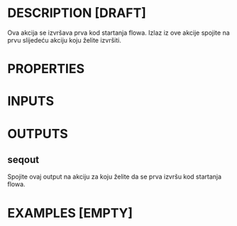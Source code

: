 # DESCRIPTION [DRAFT]

Ova akcija se izvršava prva kod startanja flowa. Izlaz iz ove akcije spojite na prvu slijedeću akciju koju želite izvršiti.

# PROPERTIES

# INPUTS

# OUTPUTS

## seqout

Spojite ovaj output na akciju za koju želite da se prva izvršu kod startanja flowa.

# EXAMPLES [EMPTY]
